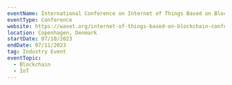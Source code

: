 ```yaml
---
eventName: International Conference on Internet of Things Based on Blockchain (ICIOTBB)
eventType: Conference
website: https://waset.org/internet-of-things-based-on-blockchain-conference-in-july-2023-in-copenhagen
location: Copenhagen, Denmark
startDate: 07/10/2023
endDate: 07/11/2023
tag: Industry Event
eventTopic:
  - Blockchain
  - IoT
---
```

